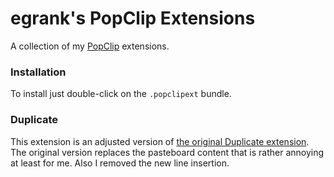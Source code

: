 egrank's PopClip Extensions
=================

A collection of my [PopClip][1] extensions.

### Installation

To install just double-click on the `.popclipext` bundle.

### Duplicate ###

This extension is an adjusted version of [the original Duplicate extension][2]. The original version replaces the pasteboard content that is rather annoying at least for me. Also I removed the new line insertion.

[1]: http://pilotmoon.com/popclip/
[2]: https://github.com/pilotmoon/PopClip-Extensions/tree/master/source/Duplicate
